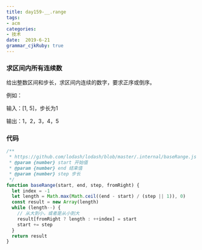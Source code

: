 ```yaml
---
title: day159-__.range
tags: 
- acm
categories: 
- 技术
date:  2019-6-21
grammar_cjkRuby: true
---
```

### 求区间内所有连续数

给出整数区间和步长，求区间内连续的数字，要求正序或倒序。

例如：

输入：[1, 5]，步长为1

输出：1，2，3，4，5
<!--more-->

### 代码

```js
/**
 * https://github.com/lodash/lodash/blob/master/.internal/baseRange.js
 * @param {number} start 开始值
 * @param {number} end 结束值
 * @param {number} step 步长
 */
function baseRange(start, end, step, fromRight) {
  let index = -1
  let length = Math.max(Math.ceil((end - start) / (step || 1)), 0)
  const result = new Array(length)
  while (length--) {
    // 从大到小，或者是从小到大
    result[fromRight ? length : ++index] = start
    start += step
  }
  return result
}
```
